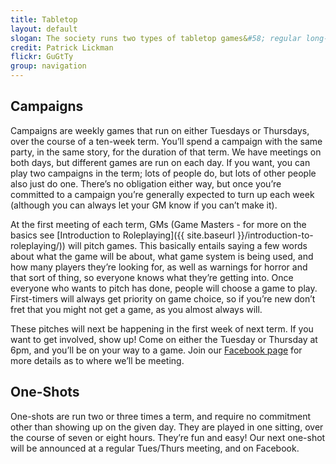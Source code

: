 ```yaml
---
title: Tabletop
layout: default
slogan: The society runs two types of tabletop games&#58; regular long-running campaigns, and one-shots. Read on to find out how to get involved with each.
credit: Patrick Lickman
flickr: GuGtTy
group: navigation
---
```


## Campaigns

Campaigns are weekly games that run on either Tuesdays or Thursdays, over the course of a ten-week term. You’ll spend a campaign with the same party, in the same story, for the duration of that term. We have meetings on both days, but different games are run on each day. If you want, you can play two campaigns in the term; lots of people do, but lots of other people also just do one. There’s no obligation either way, but once you’re committed to a campaign you’re generally expected to turn up each week (although you can always let your GM know if you can’t make it).

At the first meeting of each term, GMs (Game Masters - for more on the basics see [Introduction to Roleplaying]({{ site.baseurl }}/introduction-to-roleplaying/)) will pitch games. This basically entails saying a few words about what the game will be about, what game system is being used, and how many players they’re looking for, as well as warnings for horror and that sort of thing, so everyone knows what they’re getting into. Once everyone who wants to pitch has done, people will choose a game to play. First-timers will always get priority on game choice, so if you’re new don’t fret that you might not get a game, as you almost always will.

These pitches will next be happening in the first week of next term. If you want to get involved, show up! Come on either the Tuesday or Thursday at 6pm, and you’ll be on your way to a game. Join our [Facebook page](http://www.facebook.com/hellolurps) for more details as to where we’ll be meeting.

## One-Shots

One-shots are run two or three times a term, and require no commitment other than showing up on the given day. They are played in one sitting, over the course of seven or eight hours. They’re fun and easy! Our next one-shot will be announced at a regular Tues/Thurs meeting, and on Facebook.